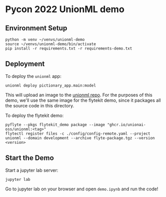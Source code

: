 # Pycon 2022 UnionML demo

## Environment Setup

```
python -m venv ~/venvs/unionml-demo
source ~/venvs/unionml-demo/bin/activate
pip install -r requirements.txt -r requirements-demo.txt
```

## Deployment

To deploy the `unionml` app:

```
unionml deploy pictionary_app.main:model
```

This will upload an image to the [unionml repo](https://github.com/unionai-oss/unionml/pkgs/container/unionml).
For the purposes of this demo, we'll use the same image for the flytekit demo, since it packages all the
source code in this directory.

To deploy the flytekit demo:

```
pyflyte --pkgs flytekit_demo package --image "ghcr.io/unionai-oss/unionml:<tag>"
flytectl register files -c ./config/config-remote.yaml --project unionml --domain development --archive flyte-package.tgz --version <version>
```

## Start the Demo

Start a jupyter lab server:

```
jupyter lab
```

Go to jupyter lab on your browser and open `demo.ipynb` and run the code!
